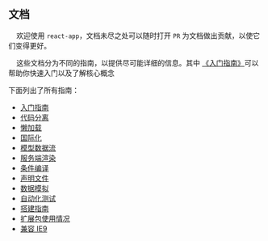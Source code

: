 ## 文档

&nbsp;&nbsp;&nbsp;&nbsp;欢迎使用 `react-app`，文档未尽之处可以随时打开 `PR` 为文档做出贡献，以使它们变得更好。

&nbsp;&nbsp;&nbsp;&nbsp;这些文档分为不同的指南，以提供尽可能详细的信息。其中 [《入门指南》](getting-started.md)可以帮助你快速入门以及了解核心概念

下面列出了所有指南：

- [入门指南](getting-started.md)
- [代码分离](code-splitting.md)
- [懒加载](lazy-loading.md)  
- [国际化](i18n.md)
- [模型数据流](model.md)
- [服务端渲染](ssr.md)
- [条件编译](conditional-compile.md)
- [声明文件](declaration.md)
- [数据模拟](mock.md)
- [自动化测试](testing.md)
- [搭建指南](build-guide.md)
- [扩展包使用情况](packages.md)
- [兼容 IE9](IE.md)
